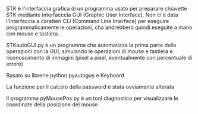 STK è l'interfaccia grafica di un programma usato per preparare chiavette STK mediante interfacccia GUI (Graphic User Interface).
Non ci è data l'interfaccia a caratteri CLI (Command Line Interface) per eseguire programmaticamente le operazioni, cha andrebbero quindi eseguite a mano con mouse e tastiera.

STKautoGUI.py è un programma che automatizza la prima parte delle operazioni con la GUI, simulando le operazioni di mouse e tastiera
e riconoscimento di immagini (pixel a pixel, eventualmente con percentuale di errore)

Basato su librerie python pyautoguy e Keyboard

La funzione per il calcolo della password è stata ovviamente alterata

Il programma pyMousePos.py è un tool diagnostico per visualizzare le coordinate della posizione del mouse
